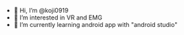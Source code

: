 - 👋 Hi, I’m @koji0919
- 👀 I’m interested in VR and EMG
- 🌱 I’m currently learning android app with "android studio"


<!---
koji0919/koji0919 is a ✨ special ✨ repository because its `README.md` (this file) appears on your GitHub profile.
You can click the Preview link to take a look at your changes.
--->
